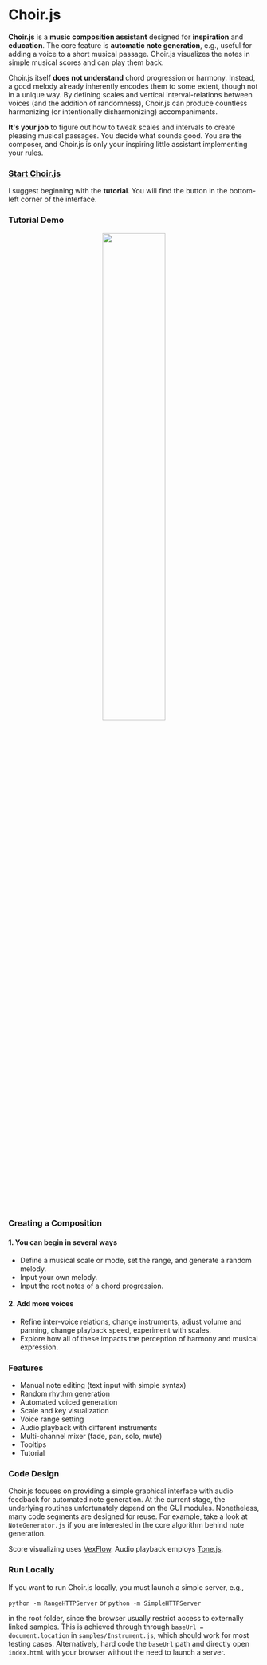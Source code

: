 # Choir.js

**Choir.js** is a **music composition assistant** designed for **inspiration** and **education**. The core feature is **automatic note generation**,  e.g., useful for adding a voice to a short musical passage. Choir.js visualizes the notes in simple musical scores and can play them back.

Choir.js itself **does not understand** chord progression or harmony. Instead, a good melody already inherently encodes them to some extent, though not in a unique way. By defining scales and vertical interval-relations between voices (and the addition of randomness), Choir.js can produce countless harmonizing (or intentionally disharmonizing) accompaniments.

**It's your job** to figure out how to tweak scales and intervals to create pleasing musical passages. You decide what sounds good. You are the composer, and Choir.js is only your inspiring little assistant implementing your rules.

### [Start Choir.js](https://smilster.github.io/Choir.js)

I suggest beginning with the **tutorial**. You will find the button in the bottom-left corner of the interface. 

### Tutorial Demo
<div align="center">
 <a href="https://smilster.github.io/Choir.js/videos/tutorial.mp4">
    <img src="https://smilster.github.io/Choir.js/videos/tutorial_thumb.png" width="50%"></img>
 </a>
</div>


### Creating a Composition

#### 1. You can begin in several ways
- Define a musical scale or mode, set the range, and generate a random melody.
- Input your own melody.
- Input the root notes of a chord progression.


#### 2. Add more voices
- Refine inter-voice relations, change instruments, adjust volume and panning, change playback speed, experiment with scales.
- Explore how all of these impacts the perception of harmony and musical expression. 

### Features
- Manual note editing (text input with simple syntax)
- Random rhythm generation
- Automated voiced generation
- Scale and key visualization
- Voice range setting
- Audio playback with different instruments
- Multi-channel mixer (fade, pan, solo, mute)
- Tooltips
- Tutorial


### Code Design
Choir.js focuses on providing a simple graphical interface with audio feedback for automated note generation. At the current stage, the underlying routines unfortunately depend on the GUI modules. Nonetheless, many code segments are designed for reuse. For example, take a look at `NoteGenerator.js` if you are interested in the core algorithm behind note generation.

Score visualizing uses [VexFlow](https://www.vexflow.com/).
Audio playback employs [Tone.js](https://tonejs.github.io/).

### Run Locally

If you want to run Choir.js locally, you must launch a simple server, e.g.,

`python -m RangeHTTPServer` or `python -m SimpleHTTPServer`

in the root folder, since the browser usually restrict access to externally linked samples. This is achieved through through `baseUrl = document.location` in `samples/Instrument.js`, which should work for most testing cases. Alternatively, hard code the `baseUrl` path and directly open `index.html` with your browser without the need to launch a server.





